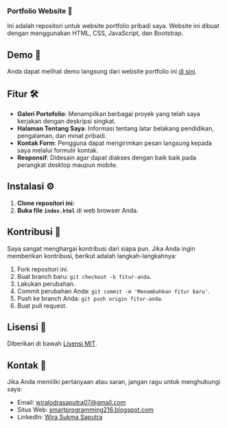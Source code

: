 ### Portfolio Website 🌟

Ini adalah repositori untuk website portfolio pribadi saya. Website ini dibuat dengan menggunakan HTML, CSS, JavaScript, dan Bootstrap.

## Demo 🚀

Anda dapat melihat demo langsung dari website portfolio ini [di sini](https://portfolio-henna-omega-33.vercel.app/#).

## Fitur 🛠️

- **Galeri Portofolio**: Menampilkan berbagai proyek yang telah saya kerjakan dengan deskripsi singkat.
- **Halaman Tentang Saya**: Informasi tentang latar belakang pendidikan, pengalaman, dan minat pribadi.
- **Kontak Form**: Pengguna dapat mengirimkan pesan langsung kepada saya melalui formulir kontak.
- **Responsif**: Didesain agar dapat diakses dengan baik baik pada perangkat desktop maupun mobile.

## Instalasi ⚙️

1. **Clone repositori ini:**  
2. **Buka file `index.html`** di web browser Anda.

## Kontribusi 🤝

Saya sangat menghargai kontribusi dari siapa pun. Jika Anda ingin memberikan kontribusi, berikut adalah langkah-langkahnya:

1. Fork repositori ini.
2. Buat branch baru: `git checkout -b fitur-anda`.
3. Lakukan perubahan.
4. Commit perubahan Anda: `git commit -m 'Menambahkan fitur baru'`.
5. Push ke branch Anda: `git push origin fitur-anda`.
6. Buat pull request.

## Lisensi 📄

Diberikan di bawah [Lisensi MIT](https://opensource.org/licenses/MIT).

## Kontak 📧

Jika Anda memiliki pertanyaan atau saran, jangan ragu untuk menghubungi saya:

- Email: wiralodrasaputra07@gmail.com
- Situs Web: [smartprogramming216.blogspot.com](https://smartprogramming216.blogspot.com/)
- LinkedIn: [Wira Sukma Saputra](https://www.linkedin.com/in/wira-sukma-saputra/)

